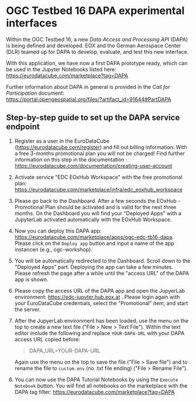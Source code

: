 # OGC Testbed 16 DAPA experimental interfaces

Within the OGC Testbed 16, a new *Data Access and Processing API* (DAPA) is being defined and developed. EOX and the
 German Aerospace Center (DLR) teamed up for DAPA to develop, evaluate, and test this new interface.
 
 With this application, we have now a first DAPA prototype ready, which can be used in the Jupyter Notebooks listed
  here: https://eurodatacube.com/marketplace?tag=DAPA   

Further information about DAPA in general is provided in the *Call for Participation* document:  
https://portal.opengeospatial.org/files/?artifact_id=91644#PartDAPA

## Step-by-step guide to set up the DAPA service endpoint

1. Register as a user in the EuroDataCube (https://eurodatacube.com/register) and fill out billing information: With
 a free 3-months promotional plan you will not be charged! Find further information on this step in the documentation
 : https://eurodatacube.com/documentation/creating-user-account
 
2. Activate service "EDC EOxHub Workspace" with the free promotional plan: https://eurodatacube.com/marketplace/infra/edc_eoxhub_workspace 

3. Please go back to the Dashboard. After a few seconds the EOxHub - Promotional Plan should be activated and is
 valid for the next three months. On the Dashboard you will find your "Deployed Apps" with a JupyterLab activated
  automatically with the EOxHub Workspace. 
  
 4. Now you can deploy this DAPA app: https://eurodatacube.com/marketplace/apps/ogc-edc-tb16-dapa. Please click on
  the `Deploy app` button and input a name of the app instancen (e.g., ogc-workshop). 
  
 5. You will be automatically redirected to the Dashboard. Scroll down to the "Deployed Apps" part. Deploying the app
  can take a few minutes. Please refresh the page after a while until the "access URL" of the DAPA app is shown. 
  
 6. Please copy the access URL of the DAPA app and open the JupyerLab environment: https://edc-jupyter.hub.eox.at
 . Please login again with your EuroDataCube credentials, select the "Promotional" item, and start the server. 
 
 7. After the JupyerLab environment has been loaded, use the menu on the top to create a new text file ("File > New > Text File"). 
 Within the text editor include the following and replace `YOUR-DAPA-URL` with your DAPA access URL copied before: 
     > DAPA_URL=YOUR-DAPA-URL
 
     Again use the menu on the top to save the file ("File > Save file") and to rename the file to `custom.env` (no
      .txt file ending) ("File > Rename File").
 
 8. You can now use the DAPA Tutorial Notebooks by using the `Execute Notebook` button. You will find all notebooks
  on the marketplace with the DAPA tag filter: https://eurodatacube.com/marketplace?tag=DAPA 
